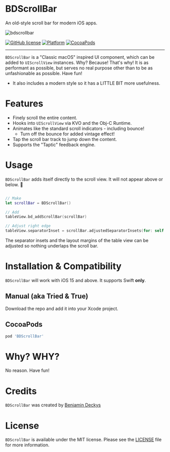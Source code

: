 # BDScrollBar
An old-style scroll bar for modern iOS apps.

![bdscrollbar](https://user-images.githubusercontent.com/2734719/168588226-1f819880-10a0-4766-aa96-ed93737f42cf.png)

[![GitHub license](https://img.shields.io/badge/license-MIT-blue.svg)](https://raw.githubusercontent.com/viewDidAppear/BDScrollView/master/LICENSE)
[![Platform](https://img.shields.io/cocoapods/p/BDScrollBar.svg?style=flat)](http://cocoadocs.org/docsets/BDScrollBar)
[![CocoaPods](https://img.shields.io/cocoapods/dt/BDScrollBar.svg?maxAge=3600)](https://cocoapods.org/pods/BDScrollBar)

---

`BDScrollBar` is a "Classic macOS" inspired UI component, which can be added to `UIScrollView` instances. Why? Because! That's why!
It is as performant as possible, but serves no real purpose other than to be as unfashionable as possible. Have fun!

* It also includes a modern style so it has a LITTLE BIT more usefulness.

# Features

* Finely scroll the entire content.
* Hooks into `UIScrollView` via KVO and the Obj-C Runtime.
* Animates like the standard scroll indicators - including bounce!
  * Turn off the bounce for added vintage effect!
* Tap the scroll bar track to jump down the content.
* Supports the "Taptic" feedback engine.

# Usage

`BDScrollBar` adds itself directly to the scroll view. It will not appear above or below. 🙌

```swift

// Make
let scrollBar = BDScrollBar()

// Add
tableView.bd_addScrollBar(scrollBar)

// Adjust right edge
tableView.separatorInset = scrollBar.adjustedSeparatorInsets(for: self.tableView.separatorInset)
```

The separator insets and the layout margins of the table view can be adjusted so nothing underlaps the scroll bar.

# Installation & Compatibility

`BDScrollBar` will work with iOS 15 and above. It supports Swift **only**.

## Manual (aka Tried & True)

Download the repo and add it into your Xcode project.

## CocoaPods

```ruby
pod 'BDScrollBar'
```

# Why? WHY?

No reason. Have fun!

# Credits

`BDScrollBar` was created by [Benjamin Deckys](https://github.com/viewDidAppear)

# License

`BDScrollBar` is available under the MIT license. Please see the [LICENSE](LICENSE) file for more information.

